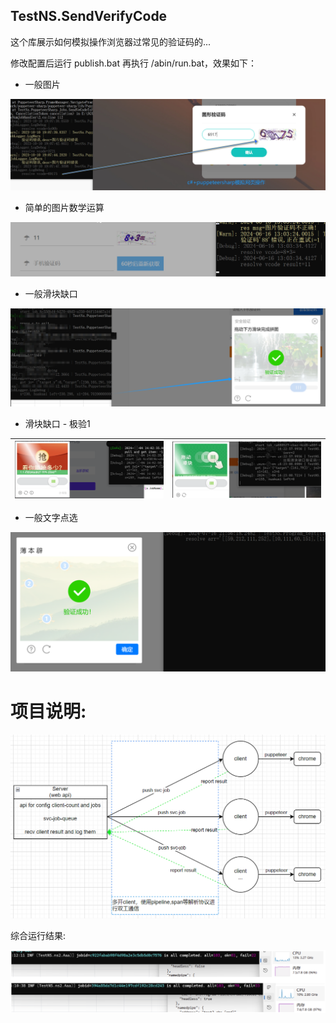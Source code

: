 ## TestNS.SendVerifyCode

这个库展示如何模拟操作浏览器过常见的验证码的...

修改配置后运行 publish.bat 再执行 /abin/run.bat，效果如下：

* 一般图片

![过验证码.01](media/过验证码.01.png)

* 简单的图片数学运算

![过验证码.03.图形计算](media/过验证码.03.图形计算.png)

* 一般滑块缺口

![过验证码.02.滑块缺口1](media/过验证码.02.滑块缺口1.png)

* 滑块缺口 - 极验1

| ![](media/过验证码.02.滑块缺口3canvas.1.png) | ![](media/过验证码.02.滑块缺口3canvas.2.png) |
| ------------------------------------------------------------ | ------------------------------------------------------------ |


* 一般文字点选

![过验证码.04.文字点选](media/过验证码.04.文字点选.png)



# 项目说明:

![2023081014512745](media/2023081014512745.png)

综合运行结果:

![tsns_svc_result](media/tsns_svc_result.png)
